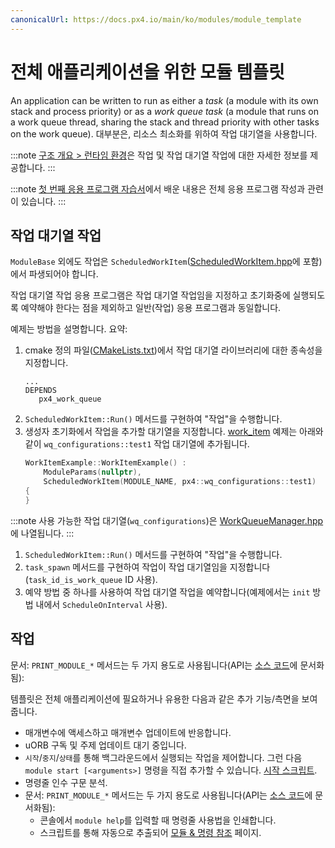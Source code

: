 ```yaml
---
canonicalUrl: https://docs.px4.io/main/ko/modules/module_template
---
```


# 전체 애플리케이션을 위한 모듈 템플릿

An application can be written to run as either a *task* (a module with its own stack and process priority) or as a *work queue task* (a module that runs on a work queue thread, sharing the stack and thread priority with other tasks on the work queue). 대부분은, 리소스 최소화를 위하여 작업 대기열을 사용합니다.

:::note
[구조 개요 > 런타임 환경](../concept/architecture.md#runtime-environment)은 작업 및 작업 대기열 작업에 대한 자세한 정보를 제공합니다.
:::

:::note
[첫 번째 응용 프로그램 자습서](../modules/hello_sky.md)에서 배운 내용은 전체 응용 프로그램 작성과 관련이 있습니다.
:::

## 작업 대기열 작업

`ModuleBase` 외에도 작업은 `ScheduledWorkItem`([ScheduledWorkItem.hpp](https://github.com/PX4/PX4-Autopilot/blob/master/platforms/common/include/px4_platform_common/px4_work_queue/ScheduledWorkItem.hpp)에 포함)에서 파생되어야 합니다.

작업 대기열 작업 응용 프로그램은 작업 대기열 작업임을 지정하고 초기화중에 실행되도록 예약해야 한다는 점을 제외하고 일반(작업) 응용 프로그램과 동일합니다.

예제는 방법을 설명합니다. 요약:
1. cmake 정의 파일([CMakeLists.txt](https://github.com/PX4/PX4-Autopilot/blob/master/src/examples/work_item/CMakeLists.txt))에서 작업 대기열 라이브러리에 대한 종속성을 지정합니다.
   ```
   ...
   DEPENDS
      px4_work_queue
   ```
1. `ScheduledWorkItem::Run()` 메서드를 구현하여 "작업"을 수행합니다.
1. 생성자 초기화에서 작업을 추가할 대기열을 지정합니다. [work_item](https://github.com/PX4/PX4-Autopilot/blob/master/src/examples/work_item/WorkItemExample.cpp#L42) 예제는 아래와 같이 `wq_configurations::test1` 작업 대기열에 추가됩니다.
   ```cpp
   WorkItemExample::WorkItemExample() :
       ModuleParams(nullptr),
       ScheduledWorkItem(MODULE_NAME, px4::wq_configurations::test1)
   {
   }
   ```

:::note
사용 가능한 작업 대기열(`wq_configurations`)은 [WorkQueueManager.hpp](https://github.com/PX4/PX4-Autopilot/blob/master/platforms/common/include/px4_platform_common/px4_work_queue/WorkQueueManager.hpp#L49)에 나열됩니다.
:::

1. `ScheduledWorkItem::Run()` 메서드를 구현하여 "작업"을 수행합니다.
1. `task_spawn` 메서드를 구현하여 작업이 작업 대기열임을 지정합니다(`task_id_is_work_queue` ID 사용).
1. 예약 방법 중 하나를 사용하여 작업 대기열 작업을 예약합니다(예제에서는 `init` 방법 내에서 `ScheduleOnInterval` 사용).



## 작업

문서: `PRINT_MODULE_*` 메서드는 두 가지 용도로 사용됩니다(API는 [소스 코드](https://github.com/PX4/PX4-Autopilot/blob/v1.8.0/src/platforms/px4_module.h#L381)에 문서화됨):

템플릿은 전체 애플리케이션에 필요하거나 유용한 다음과 같은 추가 기능/측면을 보여줍니다.

- 매개변수에 액세스하고 매개변수 업데이트에 반응합니다.
- uORB 구독 및 주제 업데이트 대기 중입니다.
- `시작`/`중지`/`상태`를 통해 백그라운드에서 실행되는 작업을 제어합니다. 그런 다음 `module start [<arguments>]` 명령을 직접 추가할 수 있습니다. [시작 스크립트](../concept/system_startup.md).
- 명령줄 인수 구문 분석.
- 문서: `PRINT_MODULE_*` 메서드는 두 가지 용도로 사용됩니다(API는 [소스 코드](https://github.com/PX4/PX4-Autopilot/blob/v1.8.0/src/platforms/px4_module.h#L381)에 문서화됨):
  - 콘솔에서 `module help`를 입력할 때 명령줄 사용법을 인쇄합니다.
  - 스크립트를 통해 자동으로 추출되어 [모듈 & 명령 참조](../modules/modules_main.md) 페이지.

